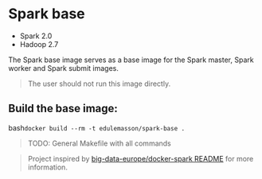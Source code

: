 # Spark base

- Spark 2.0
- Hadoop 2.7

The Spark base image serves as a base image for the Spark master, Spark worker and Spark submit images.

> The user should not run this image directly. 

## Build the base image:
bash```docker build --rm -t edulemasson/spark-base .``` 

> TODO: General Makefile with all commands


> Project inspired by [big-data-europe/docker-spark README](https://github.com/big-data-europe/docker-spark) for more information.